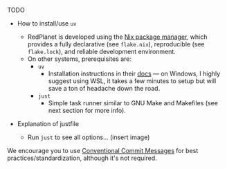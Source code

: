 TODO

- How to install/use `uv`
    - RedPlanet is developed using the [Nix package manager](https://nixos.org/), which provides a fully declarative (see `flake.nix`), reproducible (see `flake.lock`), and reliable development environment.
    - On other systems, prerequisites are:
        - `uv`
            - Installation instructions in their [docs](https://docs.astral.sh/uv/) — on Windows, I highly suggest using WSL, it takes a few minutes to setup but will save a ton of headache down the road.
        - `just`
            - Simple task runner similar to GNU Make and Makefiles (see next section for more info).

- Explanation of justfile
    - Run `just` to see all options... (insert image)


We encourage you to use [Conventional Commit Messages](https://www.conventionalcommits.org/) for best practices/standardization, although it's not required.
